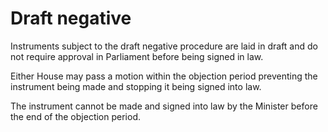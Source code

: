 # Draft negative 

Instruments subject to the draft negative procedure are laid in draft and do not require approval in Parliament before being signed in law.

Either House may pass a motion within the objection period preventing the instrument being made and stopping it being signed into law.  

The instrument cannot be made and signed into law by the Minister before the end of the objection period.